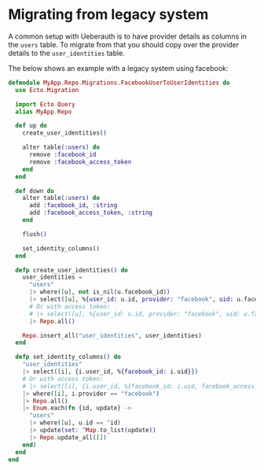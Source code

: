 # Migrating from legacy system

A common setup with Ueberauth is to have provider details as columns in the `users` table. To migrate from that you should copy over the provider details to the `user_identities` table.

The below shows an example with a legacy system using facebook:

```elixir
defmodule MyApp.Repo.Migrations.FacebookUserToUserIdentities do
  use Ecto.Migration

  import Ecto.Query
  alias MyApp.Repo

  def up do
    create_user_identities()

    alter table(:users) do
      remove :facebook_id
      remove :facebook_access_token
    end
  end

  def down do
    alter table(:users) do
      add :facebook_id, :string
      add :facebook_access_token, :string
    end

    flush()

    set_identity_columns()
  end

  defp create_user_identities() do
    user_identities =
      "users"
      |> where([u], not is_nil(u.facebook_id))
      |> select([u], %{user_id: u.id, provider: "facebook", uid: u.facebook_id, inserted_at: u.inserted_at, updated_at: u.inserted_at})
      # Or with access token:
      # |> select([u], %{user_id: u.id, provider: "facebook", uid: u.facebook_id, access_token: u.facebook_access_token, inserted_at: u.inserted_at, updated_at: u.inserted_at})
      |> Repo.all()

    Repo.insert_all("user_identities", user_identities)
  end

  defp set_identity_columns() do
    "user_identities"
    |> select([i], {i.user_id, %{facebook_id: i.uid}})
    # Or with access token:
    # |> select([i], {i.user_id, %{facebook_id: i.uid, facebook_access_token: i.access_token}})
    |> where([i], i.provider == "facebook")
    |> Repo.all()
    |> Enum.each(fn {id, update} ->
      "users"
      |> where([u], u.id == ^id)
      |> update(set: ^Map.to_list(update))
      |> Repo.update_all([])
    end)
  end
end
```
